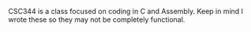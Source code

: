 CSC344 is a class focused on coding in C and Assembly. Keep in mind I wrote these so they may not be completely functional. 
